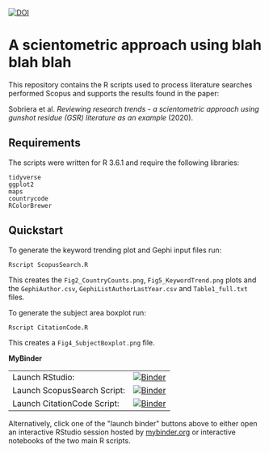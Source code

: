 [![DOI](https://zenodo.org/badge/228665895.svg)](https://zenodo.org/badge/latestdoi/228665895)

A scientometric approach using blah blah blah
=============================================================================

This repository contains the R scripts used to process literature 
searches performed Scopus and supports the results found in the
paper:

Sobriera et al. *Reviewing research trends - a scientometric approach using gunshot residue (GSR) literature as an example* (2020).

Requirements
------------

The scripts were written for R 3.6.1 and require the following 
libraries:

    tidyverse
    ggplot2
    maps
    countrycode
    RColorBrewer

Quickstart
----------

To generate the keyword trending plot and Gephi input files run:

    Rscript ScopusSearch.R

This creates the `Fig2_CountryCounts.png`, `Fig5_KeywordTrend.png` plots and the `GephiAuthor.csv`, 
`GephiListAuthorLastYear.csv` and `Table1_full.txt` files.
    
To generate the subject area boxplot run:

    Rscript CitationCode.R

This creates a `Fig4_SubjectBoxplot.png` file.

**MyBinder**

|  |  |
|---------------|-------------|
| Launch RStudio: | [![Binder](https://mybinder.org/badge_logo.svg)](https://mybinder.org/v2/gh/LRCFS/GSR_Paper/master?urlpath=%2Frstudio) |
| Launch ScopusSearch Script: | [![Binder](https://mybinder.org/badge_logo.svg)](https://mybinder.org/v2/gh/LRCFS/GSR_Paper/master?filepath=ScopusSearch.R) |
| Launch CitationCode Script: | [![Binder](https://mybinder.org/badge_logo.svg)](https://mybinder.org/v2/gh/LRCFS/GSR_Paper/master?filepath=CitationCode.R) |

Alternatively, click one of the "launch binder" buttons above to either open an interactive RStudio session hosted by [mybinder.org](https://mybinder.org/) or interactive notebooks of the two main R scripts.

